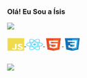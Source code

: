 ### Olá! Eu Sou a Ísis

<div>
  <a href="https://github.com/Isispedroni">
  <img height="175em" src="https://github-readme-stats.vercel.app/api?username=Isispedroni&show_icons=true&theme=omni&include_all_commits=true&count_private=true"/>
<!--   <img height="145em" src="https://github-readme-stats.vercel.app/api/top-langs/?username=Isispedroni&layout=compact&langs_count=7&theme=omni"/> -->
 </div>

<div style="display: inline_block"><br>
  <img align="center" alt="isis-Js" height="30" width="40" src="https://raw.githubusercontent.com/devicons/devicon/master/icons/javascript/javascript-plain.svg">
    <img align="center" alt="isis-React" height="30" width="40" src="https://raw.githubusercontent.com/devicons/devicon/master/icons/react/react-original.svg">
  <img align="center" alt="isis-HTML" height="30" width="40" src="https://raw.githubusercontent.com/devicons/devicon/master/icons/html5/html5-original.svg">
  <img align="center" alt="isis-CSS" height="30" width="40" src="https://raw.githubusercontent.com/devicons/devicon/master/icons/css3/css3-original.svg">
</div>

   ##
  
<div> 
  <a href="https://www.linkedin.com/in/%C3%ADsis-pedroni/" target="_blank"><img src="https://img.shields.io/badge/LinkedIn-0077B5?style=for-the-badge&logo=linkedin&logoColor=white" target="_blank"></a> 
 
<!-- ![Snake animation](https://github.com/Isispedroni/blob/output/github-contribution-grid-snake.svg)
     -->
</div>

  
  

 

